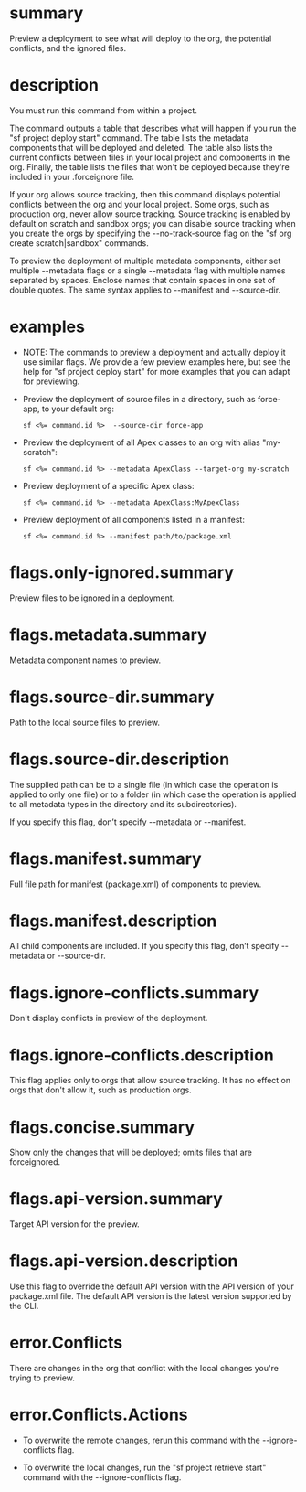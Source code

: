 # summary

Preview a deployment to see what will deploy to the org, the potential conflicts, and the ignored files.

# description

You must run this command from within a project.

The command outputs a table that describes what will happen if you run the "sf project deploy start" command. The table lists the metadata components that will be deployed and deleted. The table also lists the current conflicts between files in your local project and components in the org. Finally, the table lists the files that won't be deployed because they're included in your .forceignore file.

If your org allows source tracking, then this command displays potential conflicts between the org and your local project. Some orgs, such as production org, never allow source tracking. Source tracking is enabled by default on scratch and sandbox orgs; you can disable source tracking when you create the orgs by specifying the --no-track-source flag on the "sf org create scratch|sandbox" commands.

To preview the deployment of multiple metadata components, either set multiple --metadata <name> flags or a single --metadata flag with multiple names separated by spaces. Enclose names that contain spaces in one set of double quotes. The same syntax applies to --manifest and --source-dir.

# examples

- NOTE: The commands to preview a deployment and actually deploy it use similar flags. We provide a few preview examples here, but see the help for "sf project deploy start" for more examples that you can adapt for previewing.

- Preview the deployment of source files in a directory, such as force-app, to your default org:

      sf <%= command.id %>  --source-dir force-app

- Preview the deployment of all Apex classes to an org with alias "my-scratch":

      sf <%= command.id %> --metadata ApexClass --target-org my-scratch

- Preview deployment of a specific Apex class:

      sf <%= command.id %> --metadata ApexClass:MyApexClass

- Preview deployment of all components listed in a manifest:

      sf <%= command.id %> --manifest path/to/package.xml

# flags.only-ignored.summary

Preview files to be ignored in a deployment.

# flags.metadata.summary

Metadata component names to preview.

# flags.source-dir.summary

Path to the local source files to preview.

# flags.source-dir.description

The supplied path can be to a single file (in which case the operation is applied to only one file) or to a folder (in which case the operation is applied to all metadata types in the directory and its subdirectories).

If you specify this flag, don’t specify --metadata or --manifest.

# flags.manifest.summary

Full file path for manifest (package.xml) of components to preview.

# flags.manifest.description

All child components are included. If you specify this flag, don’t specify --metadata or --source-dir.

# flags.ignore-conflicts.summary

Don't display conflicts in preview of the deployment.

# flags.ignore-conflicts.description

This flag applies only to orgs that allow source tracking. It has no effect on orgs that don't allow it, such as production orgs.

# flags.concise.summary

Show only the changes that will be deployed; omits files that are forceignored.

# flags.api-version.summary

Target API version for the preview.

# flags.api-version.description

Use this flag to override the default API version with the API version of your package.xml file. The default API version is the latest version supported by the CLI.

# error.Conflicts

There are changes in the org that conflict with the local changes you're trying to preview.

# error.Conflicts.Actions

- To overwrite the remote changes, rerun this command with the --ignore-conflicts flag.

- To overwrite the local changes, run the "sf project retrieve start" command with the --ignore-conflicts flag.
